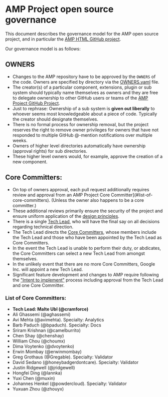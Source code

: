 # AMP Project open source governance

This document describes the governance model for the AMP open source project, and in particular the [AMP HTML GitHub project](https://github.com/ampproject/amphtml).

Our governance model is as follows:

## OWNERS

* Changes to the AMP repository have to be approved by the `OWNERS` of the code. Owners are specified by directory via the [OWNERS.yaml](https://github.com/ampproject/amphtml/search?utf8=%E2%9C%93&q=filename%3AOWNERS.yaml&type=Code) file.
* The creator(s) of a particular component, extensions, plugin or sub system should typically name themselves as owners and they are free to delegate ownership to other GitHub users or teams of the [AMP Project GitHub Project](https://github.com/ampproject).
* Just to rephrase: Ownership of a sub system is **given out liberally** to whoever seems most knowledgeable about a piece of code. Typically the creator should designate themselves.
* There is no formal process for ownership removal, but the project reserves the right to remove owner privileges for owners that have not responded to multiple GitHub @-mention notifications over multiple weeks.
* Owners of higher level directories automatically have ownership (approval rights) for sub directories.
* These higher level owners would, for example, approve the creation of a new component.

## Core Committers:

* On top of owners approval, each pull request additionally requires review and approval from an AMP Project Core Committer](#list-of-core-committers). (Unless the owner also happens to be a core committer.)
* These additional reviews primarily ensure the security of the project and ensure uniform application of the [design principles](./DESIGN_PRINCIPLES.md).
* There is a single [Tech Lead](#list-of-core-committers), who will have the final say on all decisions regarding technical direction.
* The Tech Lead directs the [Core Committers](#list-of-core-committers), whose members include the Tech Lead and those who have been appointed by the Tech Lead as Core Committers.
* In the event the Tech Lead is unable to perform their duty, or abdicates, the Core Committers can select a new Tech Lead from amongst themselves.
* In the unlikely event that there are no more Core Committers, Google Inc. will appoint a new Tech Lead.
* Significant feature development and changes to AMP require following the ["Intent to implement"](./CONTRIBUTING.md#feature-development) process including approval from the Tech Lead and one Core Committer.

### List of Core Committers:

* **Tech Lead: Malte Ubl (@cramforce)**
* Ali Ghassemi (@aghassemi)
* Avi Mehta (@avimehta). Specialty: Analytics
* Barb Paduch (@bpaduch). Specialty: Docs
* Sriram Krishnan (@camelburrito)
* Chen Shay (@chenshay)
* William Chou (@choumx)
* Dima Voytenko (@dvoytenko)
* Erwin Mombay (@erwinmombay)
* Greg Grothaus (@Gregable). Specialty: Validator
* David Sedano (@honeybadgerdontcare). Specialty: Validator
* Justin Ridgewell (@jridgewell)
* Hongfei Ding (@lannka)
* Yuxi Chen (@muxin)
* Johannes Henkel (@powdercloud). Specialty: Validator
* Yuxuan Zhou (@zhouyx)
